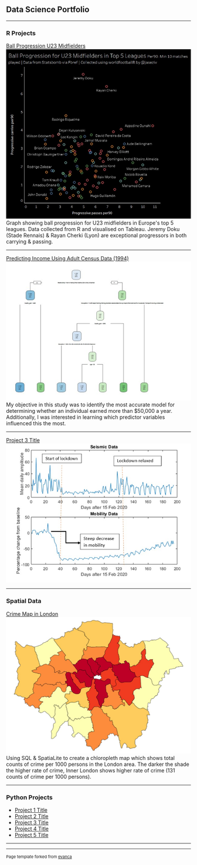 ## Data Science Portfolio

---

### R Projects 

[Ball Progression U23 Midfielders](https://github.com/HabibGalayr/BallProg_R.git)
<img src="images/BallProg.jpg?raw=true"/>
Graph showing ball progression for U23 midfielders in Europe's top 5 leagues. Data collected from R and visualised on Tableau. Jeremy Doku (Stade Rennais) & Rayan Cherki (Lyon) are exceptional progressors in both carrying & passing. 

---
[Predicting Income Using Adult Census Data (1994)](https://github.com/HabibGalayr/Income-Census-Predict.git)
<img src="images/Dtree_income.jpg?raw=true"/>
My objective in this study was to identify the most accurate model for determining whether an individual earned more than $50,000 a year. Additionally, I was interested in learning which predictor variables influenced this the most. 

---
[Project 3 Title](https://github.com/HabibGalayr/Seismic-Noise.git)
<img src="images/Seis_CVD19.jpg?raw=true"/>

---

### Spatial Data
[Crime Map in London](http://example.com/)
<img src="images/Lon_Chlo.jpg?raw=true"/>
Using SQL & SpatiaLite to create a chloropleth map which shows total counts of crime per 1000 persons in the London area. The darker the shade the higher rate of crime, Inner London shows higher rate of crime (131 counts of crime per 1000 persons).

---

### Python Projects

- [Project 1 Title](http://example.com/)
- [Project 2 Title](http://example.com/)
- [Project 3 Title](http://example.com/)
- [Project 4 Title](http://example.com/)
- [Project 5 Title](http://example.com/)

---




---
<p style="font-size:11px">Page template forked from <a href="https://github.com/evanca/quick-portfolio">evanca</a></p>
<!-- Remove above link if you don't want to attibute -->
